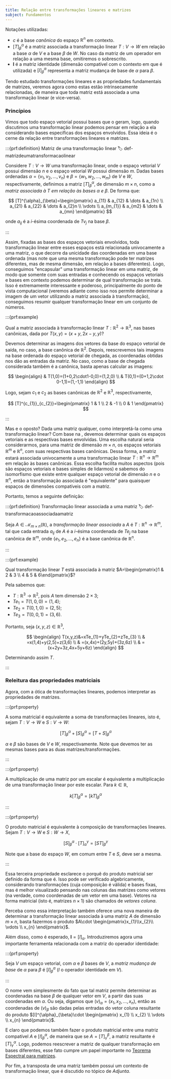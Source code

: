 ```yaml
---
title: Relação entre transformações lineares e matrizes
subject: Fundamentos
---
```


Notações utilizadas:

- $c$ é a base *canônica* do espaço $\mathbb{R}^{n}$ em contexto.
- $[T]^{\alpha}_{\beta}$ é a matriz associada a transformação linear $T:V\to W$ em relação a base $\alpha$ de $V$ e a base $\beta$ de $W$. No caso da matriz de um operador em relação a uma mesma base, omitiremos o sobrescrito.
- $\textbf{I}$ é a matriz identidade (dimensão compatível com o contexto em que é utilizada) e $[I]^{\alpha}_{\beta}$ representa a matriz mudança de base de $\alpha$ para $\beta$.

Tendo estudado transformações lineares e as propriedades fundamentais de matrizes, veremos agora como estas estão intrinsecamente relacionadas, de maneira que toda matriz está associada a uma transformação linear (e vice-versa).

### Princípios

Vimos que todo espaço vetorial possui bases que o geram, logo, quando discutimos uma transformação linear podemos pensar em relação a ela considerando bases específicas dos espaços envolvidos. Essa ideia é o cerne da relação entre transformações lineares e matrizes.

:::{prf:definition} Matriz de uma transformação linear
:label: def-matrizdeumatransformacaolinear

Considere $T:V\to W$ uma transformação linear, onde o espaço vetorial $V$ possui dimensão $n$ e o espaço vetorial $W$ possui dimensão $m$. Dadas bases ordenadas $\alpha=\{ v_{1},v_{2},\dots,v_{n} \}$ e $\beta=\{ w_{1},w_{2},\dots,w_{m} \}$ de $V$ e $W$, respectivamente, definimos a matriz $[T]^{\alpha}_{\beta}$, de dimensão $m \times n$, como a *matriz associada à $T$ em relação às bases $\alpha$ e $\beta$*. De forma que:

$$
[T]^{\alpha}_{\beta}=\begin{pmatrix}
a_{11} & a_{12} & \dots & a_{1n} \\
a_{21} & a_{22} & \dots & a_{2}n \\
\vdots   \\
a_{m_{1}} & a_{m2} & \dots & a_{mn}
\end{pmatrix}
$$

onde $a_{ij}$ é a $i$-ésima coordenada de $Tv_{j}$ na base $\beta$.

:::

Assim, fixadas as bases dos espaços vetoriais envolvidos, toda transformação linear entre esses espaços está relacionada univocamente a uma matriz, o que decorre da unicidade das coordenadas em uma base ordenada (mas note que uma mesma transformação pode ter matrizes diferentes, mas de mesma dimensão, em relação a bases diferentes). Logo, conseguimos "encapsular" uma transformação linear em uma matriz, de modo que somente com suas entradas e conhecendo os espaços vetoriais e bases em contexto podemos determinar de qual transformação se trata. Isso é extremamente interessante e poderoso, principalmente do ponto de vista computacional (veremos adiante como isso nos permite determinar a imagem de um vetor utilizando a matriz associada à transformação), conseguimos resumir qualquer transformação linear em um conjunto de números.

:::{prf:example}

Qual a matriz associada à transformação linear $T:\mathbb{R}^{2}\to \mathbb{R}^{3}$, nas bases canônicas, dada por $T(x,y)=(x+y,2x-y,y)$?

Devemos determinar as imagens dos vetores da base do espaço vetorial de saída, no caso, a base canônica de $\mathbb{R}^{2}$. Depois, reescrevemos tais imagens na base ordenada do espaço vetorial de chegada, as coordenadas obtidas nos dão as entradas da matriz. No caso, como a base de chegada considerada também é a canônica, basta apenas calcular as imagens:

$$
\begin{align}
 & T(1,0)=(1+0,2\cdot1-0,0)=(1,2,0) \\
 & T(0,1)=(0+1,2\cdot 0-1,1)=(1,-1,1)
\end{align}
$$

Logo, sejam $c_{1}$ e $c_{2}$ as bases canônicas de $\mathbb{R}^{2}$ e $\mathbb{R}^{3}$, respectivamente,

$$
[T]^{c_{1}}_{c_{2}}=\begin{pmatrix}
1 & 1 \\
2 & -1 \\
0 & 1
\end{pmatrix}
$$

:::

Mas e o oposto? Dada uma matriz qualquer, como interpretá-la como uma transformação linear? Com base na [](#def-matrizdeumatransformacaolinear), devemos determinar quais os espaços vetoriais e as respectivas bases envolvidas. Uma escolha natural seria considerarmos, para uma matriz de dimensão ${} m\times n {}$, os espaços vetoriais $\mathbb{R}^{m}$ e $\mathbb{R}^{n}$, com suas respectivas bases canônicas. Dessa forma, a matriz estará associada univocamente a uma transformação linear $T:\mathbb{R}^{n}\to \mathbb{R}^{m}$ em relação às bases canônicas. Essa escolha facilita muitos aspectos (pois são espaços vetoriais e bases simples de lidarmos) e sabemos do isomorfismo que existe entre qualquer espaço vetorial de dimensão $n$ e o $\mathbb{R}^{n}$, então a transformação associada é "equivalente" para quaisquer espaços de dimensões compatíveis com a matriz. 

Portanto, temos a seguinte definição:

:::{prf:definition} Transformação linear associada a uma matriz
:label: def-transformacaoassociadaamatriz

Seja $A\in \mathcal{M}_{m\times n}(\mathbb{R})$, a *transformação linear associada* a $A$ é $T:\mathbb{R}^{n}\to \mathbb{R}^{m}$, tal que cada entrada $a_{ij}$ de $A$ é a $i$-ésima coordenada de ${} Te_{j} {}$ na base canônica de $\mathbb{R}^{m}$, onde $\{ e_{1},e_{2},\dots,e_{n} \}$ é a base canônica de $\mathbb{R}^{n}$.

:::

:::{prf:example}

Qual transformação linear $T$ está associada à matriz $A=\begin{pmatrix}1 & 2 & 3 \\ 4 & 5 & 6\end{pmatrix}$?

Pela [](#def-transformacaoassociadaamatriz) sabemos que:
- $T:\mathbb{R}^{3}\to \mathbb{R}^{2}$, pois $A$ tem dimensão $2\times 3$;
- $Te_{1}=T(1,0,0)=(1,4)$;
- $Te_{2}=T(0,1,0)=(2,5)$;
- $Te_{3}=T(0,0,1)=(3,6)$.

Portanto, seja $(x,y,z)\in \mathbb{R}^{3}$,

$$
\begin{align}
T(x,y,z)&=xTe_{1}+yTe_{2}+zTe_{3} \\
 & =x(1,4)+y(2,5)+z(3,6) \\
 & =(x,4x)+(2y,5y)+(3z,6z) \\
 & =(x+2y+3z,4x+5y+6z)
\end{align}
$$

Determinando assim $T$.

:::

### Releitura das propriedades matriciais

Agora, com a ótica de transformações lineares, podemos interpretar as propriedades de matrizes.

:::{prf:property}

A soma matricial é equivalente a soma de transformações lineares, isto é, sejam $T:V\to W$ e $S:V\to W$:

$$
[T]^{\alpha}_{\beta}+[S]^{\alpha}_{\beta}=[T+S]^{\alpha}_{\beta}
$$

$\alpha$ e $\beta$ são bases de $V$ e $W$, respectivamente. Note que devemos ter as mesmas bases para as duas matrizes/transformações.

:::

:::{prf:property}

A multiplicação de uma matriz por um escalar é equivalente a multiplicação de uma transformação linear por este escalar. Para $k \in \mathbb{R}$,

$$
k[T]^{\alpha}_{\beta}=[k T]^{\alpha}_{\beta}
$$

:::

:::{prf:property}

O produto matricial é equivalente à composição de transformações lineares. Sejam $T:V\to W$ e $S:W\to X$,

$$
[S]^{\alpha}_{\beta}\cdot[T]^{\gamma}_{\alpha}=[ST]^{\gamma}_{\beta}
$$

Note que a base do espaço $W$, em comum entre $T$ e $S$, deve ser a mesma.

:::

Essa terceira propriedade esclarece o porquê do produto matricial ser definido da forma que é. Isso pode ser verificado algebricamente, considerando transformações (cuja composição é válida) e bases fixas, mas é melhor visualizado pensando nas colunas das matrizes como vetores (na verdade, como coordenadas de um vetor em uma base). Vetores na forma matricial (isto é, matrizes $n \times 1$) são chamados de *vetores coluna*.

Perceba como essa interpretação também oferece uma nova maneira de determinar a transformação linear associada à uma matriz $A$ de dimensão ${} m\times n {}$, basta fazermos o produto $A\cdot \begin{pmatrix}x_{1}\\x_{2}\\ \vdots \\ x_{n} \end{pmatrix}$.

Além disso, como é esperado, $\mathbf{I}=[I]_{\alpha}$. Introduziremos agora uma importante ferramenta relacionada com a matriz do operador identidade:

:::{prf:property}

Seja $V$ um espaço vetorial, com $\alpha$ e $\beta$ bases de $V$, a *matriz mudança de base* de $\alpha$ para $\beta$ é $[I]^{\alpha}_{\beta}$ ($I$ o operador identidade em $V$).

:::

O nome vem simplesmente do fato que tal matriz permite determinar as coordenadas na base $\beta$ de qualquer vetor em $V$, a partir das suas coordenadas em $\alpha$. Ou seja, digamos que $(v)_{\alpha}=(x_{1},x_{2},\dots,x_{n})$, então as coordenadas de $(v)_{\beta}$ são dadas pelas entradas do vetor coluna resultante do produto $[I]^{\alpha}_{\beta}\cdot \begin{pmatrix}
x_{1} \\
x_{2} \\
\vdots \\
x_{n}
\end{pmatrix}$.

E claro que podemos também fazer o produto matricial entre uma matriz compatível $A$ e ${} [I]^{\alpha}_{\beta} {}$, de maneira que se $A=[T]^{\beta}_{\gamma}$, a matriz resultante é $[T]^{\alpha}_{\gamma}$. Logo, podemos reescrever a matriz de qualquer transformação em bases diferentes, esse fato cumpre um papel importante no [Teorema Espectral para matrizes](#espectral-para-matrizes-simetricas).

Por fim, a transposta de uma matriz também possui um contexto de transformação linear, que é discutido no tópico de *Adjunta*.

